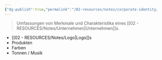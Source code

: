 ```yaml
---
{"dg-publish":true,"permalink":"/02-resources/notes/corporate-identity/","tags":["GFN/LF08"],"noteIcon":"","updated":"2025-09-18T08:12:20.000+02:00"}
---
```


> Umfassungen von Merkmale und Charakteristika eines [[02 - RESOURCES/Notes/Unternehmen\|Unternehmen]]s.

-  [[02 - RESOURCES/Notes/Logo\|Logo]]s
- Produkten
- Farben
- Tonnen / Musik